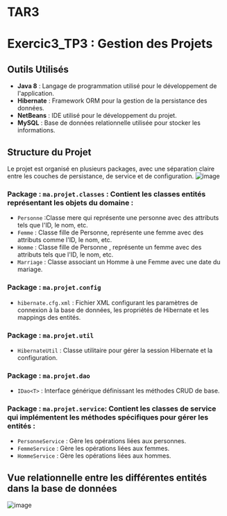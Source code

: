 # TAR3
 
# Exercic3_TP3 : Gestion des Projets

## Outils Utilisés
- **Java 8** : Langage de programmation utilisé pour le développement de l'application.
- **Hibernate** : Framework ORM pour la gestion de la persistance des données.
- **NetBeans** : IDE utilisé pour le développement du projet.
- **MySQL** : Base de données relationnelle utilisée pour stocker les informations.


## Structure du Projet
Le projet est organisé en plusieurs packages, avec une séparation claire entre les couches de persistance, de service et de configuration.
![image](https://github.com/user-attachments/assets/0d8e4740-d60c-4c86-85e8-98dee34f113a)


### Package : `ma.projet.classes` : Contient les classes entités représentant les objets du domaine :
- `Personne` :Classe mere qui représente une personne avec des attributs tels que l'ID, le nom, etc.
- `Femme` : Classe fille de Personne, représente une femme avec des attributs comme l'ID, le nom, etc.
- `Homme` : Classe fille de Personne , représente un femme avec des attributs tels que l'ID, le nom, etc.
- `Marriage` : Classe associant un Homme à une Femme avec une date du mariage.

### Package : `ma.projet.config`
- `hibernate.cfg.xml` : Fichier XML configurant les paramètres de connexion à la base de données, les propriétés de Hibernate et les mappings des entités.

### Package : `ma.projet.util`
- `HibernateUtil` : Classe utilitaire pour gérer la session Hibernate et la configuration.

### Package : `ma.projet.dao`
- `IDao<T>` : Interface générique définissant les méthodes CRUD de base.

### Package : `ma.projet.service`: Contient les classes de service qui implémentent les méthodes spécifiques pour gérer les entités :
- `PersonneService` : Gère les opérations liées aux personnes.
- `FemmeService` : Gère les opérations liées aux femmes.
- `HommeService` : Gère les opérations liées aux hommes.

## Vue relationnelle entre les différentes entités dans la base de données
![image](https://github.com/user-attachments/assets/bce3bd0e-9f00-4833-8139-d400366b7d99)


